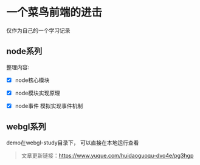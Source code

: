 # 一个菜鸟前端的进击
仅作为自己的一个学习记录
## node系列

整理内容:
 - [x] node核心模块
 - [x] node模块实现原理
 - [x] node事件 模拟实现事件机制


## webgl系列 
  demo在webgl-study目录下， 可以直接在本地运行查看

  >文章更新链接：https://www.yuque.com/huidaoguoqu-dvo4e/pg3hgp

    